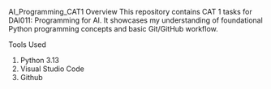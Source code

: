 AI_Programming_CAT1
Overview
This repository contains CAT 1 tasks for DAI011: Programming for AI.
It showcases my understanding of foundational Python programming concepts and basic Git/GitHub workflow.

Tools Used
1. Python 3.13
2. Visual Studio Code
3. Github
